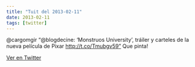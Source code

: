 ```yaml
---
title: "Tuit del 2013-02-11"
date: 2013-02-11
tags: [twitter]
---
```


@cargomgir “@blogdecine: ‘Monstruos University’, tráiler y carteles de la nueva película de Pixar http://t.co/Tmubgv59” Que pinta!



[Ver en Twitter](https://twitter.com/i/web/status/301046954488655874)
